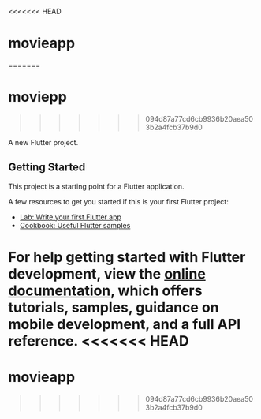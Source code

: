 <<<<<<< HEAD
# movieapp
=======
# moviepp
>>>>>>> 094d87a77cd6cb9936b20aea503b2a4fcb37b9d0

A new Flutter project.

## Getting Started

This project is a starting point for a Flutter application.

A few resources to get you started if this is your first Flutter project:

- [Lab: Write your first Flutter app](https://docs.flutter.dev/get-started/codelab)
- [Cookbook: Useful Flutter samples](https://docs.flutter.dev/cookbook)

For help getting started with Flutter development, view the
[online documentation](https://docs.flutter.dev/), which offers tutorials,
samples, guidance on mobile development, and a full API reference.
<<<<<<< HEAD
=======
# movieapp
>>>>>>> 094d87a77cd6cb9936b20aea503b2a4fcb37b9d0
